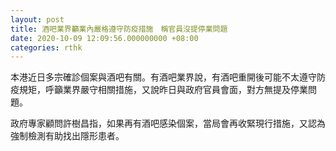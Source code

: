 ```yaml
---
layout: post
title: 酒吧業界籲業內嚴格遵守防疫措施　稱官員沒提停業問題
date: 2020-10-09 12:09:56.000000000 +08:00
categories: rthk
---
```


本港近日多宗確診個案與酒吧有關。有酒吧業界說，有酒吧重開後可能不太遵守防疫規矩，呼籲業界嚴守相關措施，又說昨日與政府官員會面，對方無提及停業問題。

政府專家顧問許樹昌指，如果再有酒吧感染個案，當局會再收緊現行措施，又認為強制檢測有助找出隱形患者。
